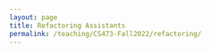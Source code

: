 ```yaml
---
layout: page
title: Refactoring Assistants
permalink: /teaching/CS473-Fall2022/refactoring/
---
```

